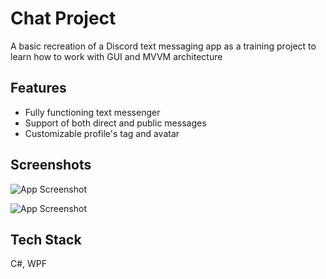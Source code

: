 
# Chat Project

A basic recreation of a Discord text messaging app as a training project to learn how to work with GUI and MVVM architecture 

## Features

- Fully functioning text messenger
- Support of both direct and public messages
- Customizable profile's tag and avatar

## Screenshots

![App Screenshot](https://via.placeholder.com/468x300?text=App+Screenshot+Here)

![App Screenshot](https://via.placeholder.com/468x300?text=App+Screenshot+Here)


## Tech Stack

C#, WPF

